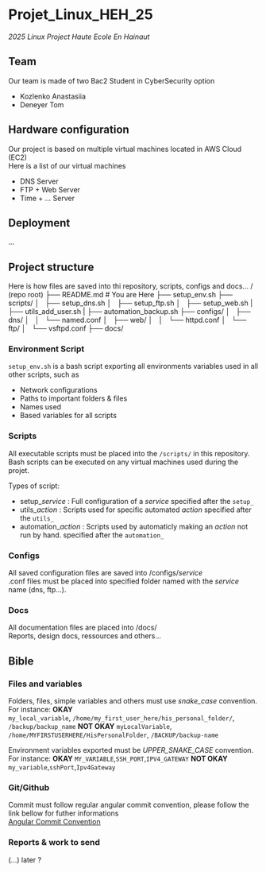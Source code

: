 # **Projet_Linux_HEH_25**
*2025 Linux Project Haute Ecole En Hainaut*

## Team
Our team is made of two Bac2 Student in CyberSecurity option
- Kozlenko Anastasiia
- Deneyer Tom

## Hardware configuration
Our project is based on multiple virtual machines located in AWS Cloud (EC2)  
Here is a list of our virtual machines
- DNS Server
- FTP + Web Server
- Time + ... Server

## Deployment
...

## Project structure
Here is how files are saved into thi repository, scripts, configs and docs... 
    / (repo root)
    ├── README.md                          # You are Here
    ├── setup_env.sh
    ├── scripts/
    │   ├── setup_dns.sh
    │   ├── setup_ftp.sh
    │   ├── setup_web.sh
    |   ├── utils_add_user.sh
    |   ├── automation_backup.sh
    ├── configs/
    │   ├── dns/
    │   │   └── named.conf
    │   ├── web/
    │   │   └── httpd.conf
    │   └── ftp/
    │       └── vsftpd.conf
    ├── docs/

### Environment Script
`setup_env.sh` is a bash script exporting all environments variables used in all other scripts, such as
- Network configurations
- Paths to important folders & files
- Names used
- Based variables for all scripts

### Scripts
All executable scripts must be placed into the `/scripts/` in this repository.  
Bash scripts can be executed on any virtual machines used during the projet.

Types of script:
- setup_*service* : Full configuration of a *service* specified after the `setup_`  
- utils_*action* : Scripts used for specific automated *action* specified after the `utils_`
- automation_*action* : Scripts used by automaticly making an *action* not run by hand. specified after the `automation_`

### Configs
All saved configuration files are saved into /configs/*service*  
.conf files must be placed into specified folder named with the *service* name (dns, ftp...).

### Docs 
All documentation files are placed into /docs/  
Reports, design docs, ressources and others...

## Bible
### Files and variables
Folders, files, simple variables and others must use *snake_case* convention. For instance:
    **OKAY**  
    `my_local_variable`, `/home/my_first_user_here/his_personal_folder/`, `/backup/backup_name`
    **NOT OKAY**
    `myLocalVariable`, `/home/MYFIRSTUSERHERE/HisPersonalFolder`, `/BACKUP/backup-name`

Environment variables exported must be *UPPER_SNAKE_CASE* convention. For instance:
    **OKAY**
    `MY_VARIABLE`,`SSH_PORT`,`IPV4_GATEWAY`
    **NOT OKAY**
    `my_variable`,`sshPort`,`Ipv4Gateway`

### Git/Github
Commit must follow regular angular commit convention, please follow the link bellow for futher informations  
[Angular Commit Convention](https://www.conventionalcommits.org/en/v1.0.0-beta.4/)

### Reports & work to send
(...) later ?